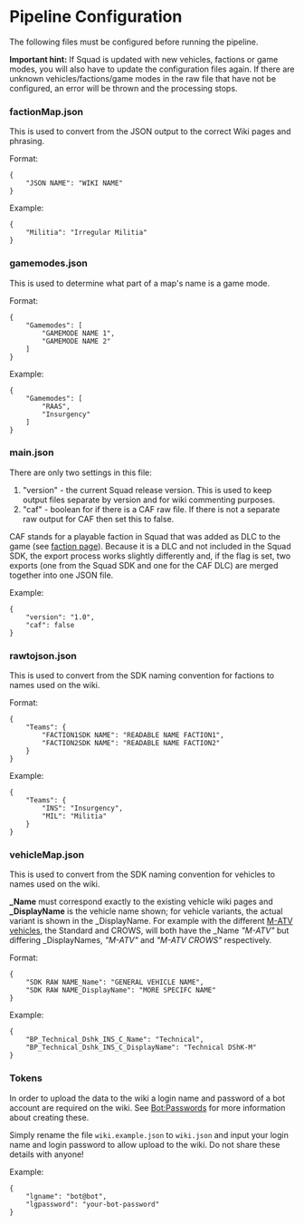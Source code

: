 # Pipeline Configuration
The following files must be configured before running the pipeline.

**Important hint:** If Squad is updated with new vehicles, factions or game modes, you will also have to update the configuration files again. If there are unknown vehicles/factions/game modes in the raw file that have not be configured, an error will be thrown and the processing stops.





### factionMap.json
This is used to convert from the JSON output to the correct Wiki pages and phrasing.

Format:
```
{
 	"JSON NAME": "WIKI NAME"
}
```

Example:
```
{
 	"Militia": "Irregular Militia"
}
```







### gamemodes.json
This is used to determine what part of a map's name is a game mode.

Format:
```
{
 	"Gamemodes": [
      	"GAMEMODE NAME 1",
      	"GAMEMODE NAME 2"
 	]
}
```

Example:
```
{
 	"Gamemodes": [
      	"RAAS",
      	"Insurgency"
 	]
}
```







### main.json
There are only two settings in this file:

1) "version" - the current Squad release version. This is used to keep output files separate by version and for wiki commenting purposes.
2) "caf" - boolean for if there is a CAF raw file. If there is not a separate raw output for CAF then set this to false.

CAF stands for a playable faction in Squad that was added as DLC to the game (see [faction page](https://squad.gamepedia.com/Canadian_Army)). Because it is a DLC and not included in the Squad SDK, the export process works slightly differently and, if the flag is set, two exports (one from the Squad SDK and one for the CAF DLC) are merged together into one JSON file.

Example:
```
{
 	"version": "1.0",
 	"caf": false
}
```







### rawtojson.json
This is used to convert from the SDK naming convention for factions to names used on the wiki.

Format:
```
{
 	"Teams": {
      	"FACTION1SDK NAME": "READABLE NAME FACTION1",
      	"FACTION2SDK NAME": "READABLE NAME FACTION2"
 	}
}
```

Example:
```
{
 	"Teams": {
      	"INS": "Insurgency",
      	"MIL": "Militia"
 	}
}
```







### vehicleMap.json
This is used to convert from the SDK naming convention for vehicles to names used on the wiki.

**_Name** must correspond exactly to the existing vehicle wiki pages and **_DisplayName** is the vehicle name shown; for vehicle variants, the actual variant is shown in the _DisplayName. For example with the different [M-ATV vehicles](https://squad.gamepedia.com/M-ATV), the Standard and CROWS, will both have the _Name *"M-ATV"* but differing _DisplayNames, *"M-ATV"* and *"M-ATV CROWS"* respectively.

Format:
```
{
 	"SDK RAW NAME_Name": "GENERAL VEHICLE NAME",
 	"SDK RAW NAME_DisplayName": "MORE SPECIFC NAME"
}
```

Example:
```
{
 	"BP_Technical_Dshk_INS_C_Name": "Technical",
 	"BP_Technical_Dshk_INS_C_DisplayName": "Technical DShK-M"
}
```








### Tokens
In order to upload the data to the wiki a login name and password of a bot account are required on the wiki. See [Bot:Passwords](https://www.mediawiki.org/wiki/Manual:Bot_passwords) for more information about creating these.

Simply rename the file `wiki.example.json` to `wiki.json` and input your login name and login password to allow upload to the wiki. Do not share these details with anyone!

Example:
```
{
 	"lgname": "bot@bot",
 	"lgpassword": "your-bot-password"
}
```


